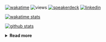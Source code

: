 [![wakatime](https://wakatime.com/badge/user/ddf27f94-292a-4343-b7eb-1143a4c6cf87.svg)](https://wakatime.com/@ddf27f94-292a-4343-b7eb-1143a4c6cf87)
![views](https://komarev.com/ghpvc/?username=chck&color=blueviolet)
[![speakerdeck](https://img.shields.io/badge/Speaker_Deck-chck-8a2be2?style=flat-square&logo=speaker-deck)](https://speakerdeck.com/chck)
[![linkedin](https://img.shields.io/badge/LinkedIn-chck-8a2be2?style=flat-square&logo=linkedin)](https://www.linkedin.com/in/chck/)

[![wakatime stats](https://github-readme-stats-nine-umber-51.vercel.app/api/wakatime?username=chck&layout=compact&count_private=true&hide_title=true&hide=Other&theme=buefy&langs_count=14)](https://wakatime.com/@chck?rank=me)

[![github stats](https://github-readme-stats-nine-umber-51.vercel.app/api?username=chck&count_private=true&show_icons=true&hide_title=true&theme=buefy)](https://github.com/anuraghazra/github-readme-stats)

<details>
  <summary><b>Read more</b></summary>
  <br>

  <!--START_SECTION:waka-->
**🐱 My GitHub Data** 

> 📦 133.0 kB Used in GitHub's Storage 
 > 
> 🏆 750 Contributions in the Year 2025
 > 
> 💼 Opted to Hire
 > 
> 📜 133 Public Repositories 
 > 
> 🔑 24 Private Repositories 
 > 
**I'm a Night 🦉** 

```text
🌞 Morning                1687 commits        █████░░░░░░░░░░░░░░░░░░░░   19.15 % 
🌆 Daytime                2605 commits        ███████░░░░░░░░░░░░░░░░░░   29.58 % 
🌃 Evening                2373 commits        ███████░░░░░░░░░░░░░░░░░░   26.94 % 
🌙 Night                  2143 commits        ██████░░░░░░░░░░░░░░░░░░░   24.33 % 
```
📅 **I'm Most Productive on Thursday** 

```text
Monday                   1483 commits        ████░░░░░░░░░░░░░░░░░░░░░   16.84 % 
Tuesday                  1521 commits        ████░░░░░░░░░░░░░░░░░░░░░   17.27 % 
Wednesday                1707 commits        █████░░░░░░░░░░░░░░░░░░░░   19.38 % 
Thursday                 1896 commits        █████░░░░░░░░░░░░░░░░░░░░   21.53 % 
Friday                   949 commits         ███░░░░░░░░░░░░░░░░░░░░░░   10.77 % 
Saturday                 525 commits         █░░░░░░░░░░░░░░░░░░░░░░░░   05.96 % 
Sunday                   727 commits         ██░░░░░░░░░░░░░░░░░░░░░░░   08.25 % 
```


📊 **This Week I Spent My Time On** 

```text
💬 Programming Languages: 
Other                    16 hrs 36 mins      ███████████████░░░░░░░░░░   60.83 % 
Rust                     3 hrs 50 mins       ████░░░░░░░░░░░░░░░░░░░░░   14.09 % 
Python                   3 hrs 43 mins       ███░░░░░░░░░░░░░░░░░░░░░░   13.66 % 
Terraform                51 mins             █░░░░░░░░░░░░░░░░░░░░░░░░   03.14 % 
Markdown                 41 mins             █░░░░░░░░░░░░░░░░░░░░░░░░   02.54 % 

🔥 Editors: 
Chrome                   21 hrs 12 mins      ███████████████████░░░░░░   77.67 % 
PyCharm                  2 hrs 58 mins       ███░░░░░░░░░░░░░░░░░░░░░░   10.89 % 
RustRover                2 hrs 39 mins       ██░░░░░░░░░░░░░░░░░░░░░░░   09.72 % 
Obsidian                 15 mins             ░░░░░░░░░░░░░░░░░░░░░░░░░   00.96 % 
Neovim                   8 mins              ░░░░░░░░░░░░░░░░░░░░░░░░░   00.52 % 
```

**I Mostly Code in Python** 

```text
Python                   47 repos            ████████░░░░░░░░░░░░░░░░░   33.57 % 
Jupyter Notebook         19 repos            ███░░░░░░░░░░░░░░░░░░░░░░   13.57 % 
Ruby                     11 repos            ██░░░░░░░░░░░░░░░░░░░░░░░   07.86 % 
HCL                      6 repos             █░░░░░░░░░░░░░░░░░░░░░░░░   04.29 % 
TypeScript               6 repos             █░░░░░░░░░░░░░░░░░░░░░░░░   04.29 % 
```



**Timeline**

![Lines of Code chart](https://raw.githubusercontent.com/chck/chck/main/assets/bar_graph.png)


 Last Updated on 2025-09-04 01:59 UTC
<!--END_SECTION:waka-->
</details>

